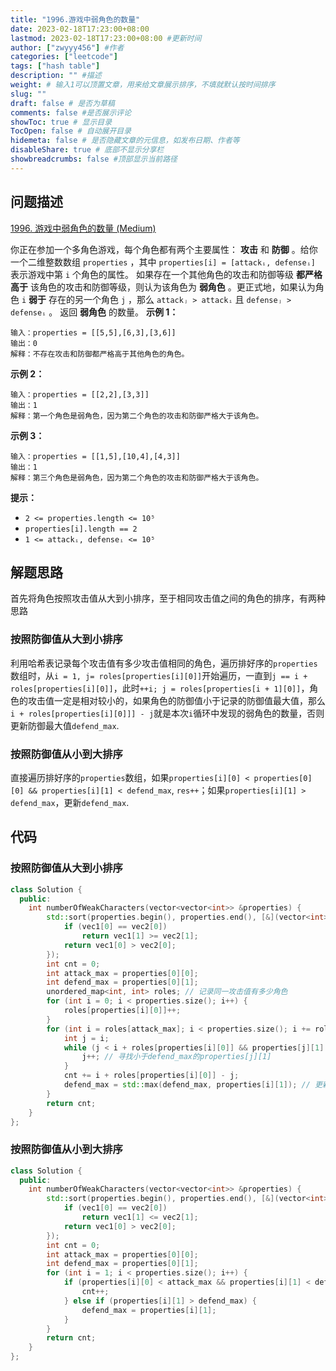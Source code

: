 ```yaml
---
title: "1996.游戏中弱角色的数量"
date: 2023-02-18T17:23:00+08:00
lastmod: 2023-02-18T17:23:00+08:00 #更新时间
author: ["zwyyy456"] #作者
categories: ["leetcode"]
tags: ["hash table"]
description: "" #描述
weight: # 输入1可以顶置文章，用来给文章展示排序，不填就默认按时间排序
slug: ""
draft: false # 是否为草稿
comments: false #是否展示评论
showToc: true # 显示目录
TocOpen: false # 自动展开目录
hidemeta: false # 是否隐藏文章的元信息，如发布日期、作者等
disableShare: true # 底部不显示分享栏
showbreadcrumbs: false #顶部显示当前路径
---
```

## 问题描述
[1996. 游戏中弱角色的数量 (Medium)](https://leetcode.cn/problems/the-number-of-weak-characters-in-the-game/)

你正在参加一个多角色游戏，每个角色都有两个主要属性： **攻击** 和 **防御** 。给你一个二维整数数组
`properties` ，其中 `properties[i] = [attackᵢ, defenseᵢ]`
表示游戏中第 `i` 个角色的属性。
如果存在一个其他角色的攻击和防御等级 **都严格高于** 该角色的攻击和防御等级，则认为该角色为 **弱角色**
。更正式地，如果认为角色 `i` **弱于** 存在的另一个角色 `j` ，那么 `attackⱼ > attackᵢ`
且 `defenseⱼ > defenseᵢ` 。
返回 **弱角色** 的数量。
**示例 1：**
```
输入：properties = [[5,5],[6,3],[3,6]]
输出：0
解释：不存在攻击和防御都严格高于其他角色的角色。
```
**示例 2：**
```
输入：properties = [[2,2],[3,3]]
输出：1
解释：第一个角色是弱角色，因为第二个角色的攻击和防御严格大于该角色。
```
**示例 3：**
```
输入：properties = [[1,5],[10,4],[4,3]]
输出：1
解释：第三个角色是弱角色，因为第二个角色的攻击和防御严格大于该角色。
```
**提示：**
- `2 <= properties.length <= 10⁵`
- `properties[i].length == 2`
- `1 <= attackᵢ, defenseᵢ <= 10⁵`

## 解题思路
首先将角色按照攻击值从大到小排序，至于相同攻击值之间的角色的排序，有两种思路
### 按照防御值从大到小排序
利用哈希表记录每个攻击值有多少攻击值相同的角色，遍历排好序的`properties`数组时，从`i = 1, j= roles[properties[i][0]]`开始遍历，一直到`j == i + roles[properties[i][0]]`，此时`++i; j = roles[properties[i + 1][0]]`，角色的攻击值一定是相对较小的，如果角色的防御值小于记录的防御值最大值，那么`i + roles[properties[i][0]]] - j`就是本次`i`循环中发现的弱角色的数量，否则更新防御最大值`defend_max`.

### 按照防御值从小到大排序
直接遍历排好序的`properties`数组，如果`properties[i][0] < properties[0][0] && properties[i][1] < defend_max`, `res++`；如果`properties[i][1] > defend_max`，更新`defend_max`.

## 代码
### 按照防御值从大到小排序
```cpp
class Solution {
  public:
    int numberOfWeakCharacters(vector<vector<int>> &properties) {
        std::sort(properties.begin(), properties.end(), [&](vector<int> &vec1, vector<int> &vec2) {
            if (vec1[0] == vec2[0])
                return vec1[1] >= vec2[1];
            return vec1[0] > vec2[0];
        });
        int cnt = 0;
        int attack_max = properties[0][0];
        int defend_max = properties[0][1];
        unordered_map<int, int> roles; // 记录同一攻击值有多少角色
        for (int i = 0; i < properties.size(); i++) {
            roles[properties[i][0]]++;
        }
        for (int i = roles[attack_max]; i < properties.size(); i += roles[properties[i][0]]) {
            int j = i;
            while (j < i + roles[properties[i][0]] && properties[j][1] >= defend_max) {
                j++; // 寻找小于defend_max的properties[j][1]
            }
            cnt += i + roles[properties[i][0]] - j;
            defend_max = std::max(defend_max, properties[i][1]); // 更新defend_max
        }
        return cnt;
    }
};
```

### 按照防御值从小到大排序
```cpp
class Solution {
  public:
    int numberOfWeakCharacters(vector<vector<int>> &properties) {
        std::sort(properties.begin(), properties.end(), [&](vector<int> &vec1, vector<int> &vec2) {
            if (vec1[0] == vec2[0])
                return vec1[1] <= vec2[1];
            return vec1[0] > vec2[0];
        });
        int cnt = 0;
        int attack_max = properties[0][0];
        int defend_max = properties[0][1];
        for (int i = 1; i < properties.size(); i++) {
            if (properties[i][0] < attack_max && properties[i][1] < defend_max) {
                cnt++;
            } else if (properties[i][1] > defend_max) {
                defend_max = properties[i][1];
            }
        }
        return cnt;
    }
};
```
